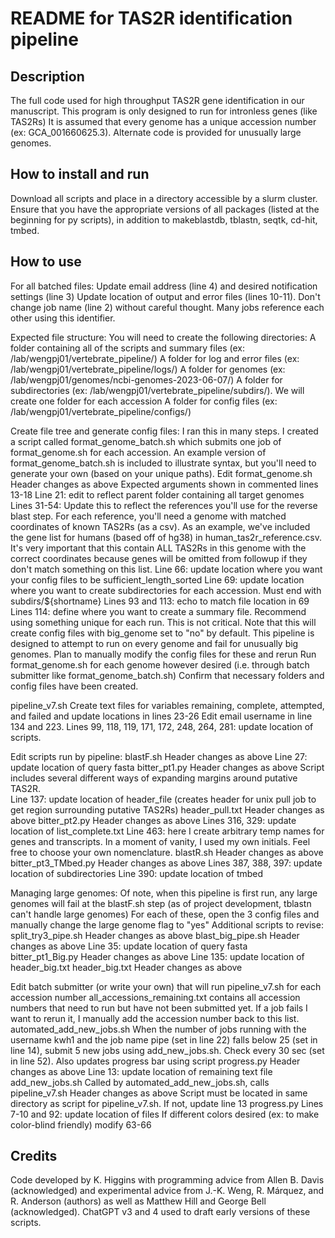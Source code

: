 # README for TAS2R identification pipeline

## Description
The full code used for high throughput TAS2R gene identification in our manuscript.
This program is only designed to run for intronless genes (like TAS2Rs)
It is assumed that every genome has a unique accession number (ex: GCA_001660625.3).  Alternate code is provided for unusually large genomes.

## How to install and run
Download all scripts and place in a directory accessible by a slurm cluster.
Ensure that you have the appropriate versions of all packages (listed at the beginning for py scripts), in addition to makeblastdb, tblastn, seqtk, cd-hit, tmbed.


## How to use
For all batched files:
  Update email address (line 4) and desired notification settings (line 3)
  Update location of output and error files (lines 10-11).
  Don't change job name (line 2) without careful thought.  Many jobs reference each other using this identifier.

Expected file structure:
  You will need to create the following directories:
    A folder containing all of the scripts and summary files (ex: /lab/wengpj01/vertebrate_pipeline/)
    A folder for log and error files (ex: /lab/wengpj01/vertebrate_pipeline/logs/)
    A folder for genomes (ex: /lab/wengpj01/genomes/ncbi-genomes-2023-06-07/)
    A folder for subdirectories (ex: /lab/wengpj01/vertebrate_pipeline/subdirs/).  We will create one folder for each accession
    A folder for config files (ex: /lab/wengpj01/vertebrate_pipeline/configs/)


Create file tree and generate config files:
  I ran this in many steps.  I created a script called format_genome_batch.sh which submits one job of format_genome.sh for each accession.  An example version of format_genome_batch.sh is included to illustrate syntax, but you'll need to generate your own (based on your unique paths).
  Edit format_genome.sh
    Header changes as above
    Expected arguments shown in commented lines 13-18
    Line 21: edit to reflect parent folder containing all target genomes
    Lines 31-54:
      Update this to reflect the references you'll use for the reverse blast step.  For each reference, you'll need a genome with matched coordinates of known TAS2Rs (as a csv).  As an example, we've included the gene list for humans (based off of hg38) in human_tas2r_reference.csv.  It's very important that this contain ALL TAS2Rs in this genome with the correct coordinates because genes will be omitted from followup if they don't match something on this list.
    Line 66: update location where you want your config files to be sufficient_length_sorted
    Line 69: update location where you want to create subdirectories for each accession.  Must end with subdirs/${shortname}
    Lines 93 and 113: echo to match file location in 69
    Lines 114: define where you want to create a summary file.  Recommend using something unique for each run.  This is not critical.
  Note that this will create config files with big_genome set to "no" by default.  This pipeline is designed to attempt to run on every genome and fail for unusually big genomes.  Plan to manually modify the config files for these and rerun
  Run format_genome.sh for each genome however desired (i.e. through batch submitter like format_genome_batch.sh)
  Confirm that necessary folders and config files have been created.

pipeline_v7.sh
  Create text files for variables remaining, complete, attempted, and failed and update locations in lines 23-26
  Edit email username in line 134 and 223.
  Lines 99, 118, 119, 171, 172, 248, 264, 281: update location of scripts.

  Edit scripts run by pipeline:
    blastF.sh
      Header changes as above
      Line 27: update location of query fasta
    bitter_pt1.py
      Header changes as above
      Script includes several different ways of expanding margins around putative TAS2R.  
      Line 137: update location of header_file (creates header for unix pull job to get region surrounding putative TAS2Rs)
    header_pull.txt
      Header changes as above
    bitter_pt2.py
      Header changes as above
      Lines 316, 329: update location of list_complete.txt
      Line 463: here I create arbitrary temp names for genes and transcripts.  In a moment of vanity, I used my own initials.  Feel free to choose your own nomenclature.
    blastR.sh
      Header changes as above
    bitter_pt3_TMbed.py
      Header changes as above
      Lines 387, 388, 397: update location of subdirectories
      Line 390: update location of tmbed

Managing large genomes:
  Of note, when this pipeline is first run, any large genomes will fail at the blastF.sh step (as of project development, tblastn can't handle large genomes)
  For each of these, open the 3 config files and manually change the large genome flag to "yes"
  Additional scripts to revise:
    split_try3_pipe.sh
      Header changes as above
    blast_big_pipe.sh
      Header changes as above
      Line 35: update location of query fasta  
    bitter_pt1_Big.py
      Header changes as above
      Line 135: update location of header_big.txt
    header_big.txt
      Header changes as above

Edit batch submitter (or write your own) that will run pipeline_v7.sh for each accession number
  all_accessions_remaining.txt contains all accession numbers that need to run but have not been submitted yet.  If a job fails I want to rerun it, I manually add the accession number back to this list.
  automated_add_new_jobs.sh
    When the number of jobs running with the username kwh1 and the job name pipe (set in line 22) falls below 25 (set in line 14), submit 5 new jobs using add_new_jobs.sh.  Check every 30 sec (set in line 52).  Also updates progress bar using script progress.py
    Header changes as above
    Line 13: update location of remaining text file
  add_new_jobs.sh
    Called by automated_add_new_jobs.sh, calls pipeline_v7.sh
    Header changes as above
    Script must be located in same directory as script for pipeline_v7.sh.  If not, update line 13
  progress.py
    Lines 7-10 and 92: update location of files
    If different colors desired (ex: to make color-blind friendly) modify 63-66




## Credits
Code developed by K. Higgins with programming advice from Allen B. Davis (acknowledged) and experimental advice from J.-K. Weng, R. Márquez, and R. Anderson (authors) as well as Matthew Hill and George Bell (acknowledged).  ChatGPT v3 and 4 used to draft early versions of these scripts.
